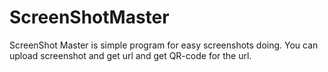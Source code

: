 # ScreenShotMaster
ScreenShot Master is simple program for easy screenshots doing. You can upload screenshot and get url and get QR-code for the
url.
